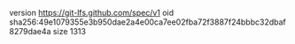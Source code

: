 version https://git-lfs.github.com/spec/v1
oid sha256:49e1079355e3b950dae2a4e00ca7ee02fba72f3887f24bbbc32dbaf8279dae4a
size 1313
